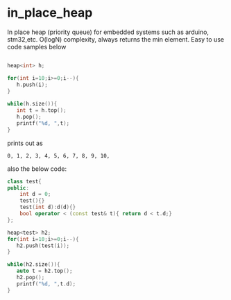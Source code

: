 # in_place_heap
In place heap (priority queue) for embedded systems such as arduino, stm32,etc. O(logN) complexity, always returns the min element.
Easy to use code samples below

```c++

heap<int> h;

for(int i=10;i>=0;i--){
   h.push(i);
}
    
while(h.size()){
   int t = h.top();
   h.pop();
   printf("%d, ",t);
}
```
prints out as 
```
0, 1, 2, 3, 4, 5, 6, 7, 8, 9, 10,
```
also the below code:
```c++
class test{
public:
    int d = 0;
    test(){}
    test(int d):d(d){}
    bool operator < (const test& t){ return d < t.d;}
};

heap<test> h2;
for(int i=10;i>=0;i--){
   h2.push(test(i));
}

while(h2.size()){
   auto t = h2.top();
   h2.pop();
   printf("%d, ",t.d);
}
```
